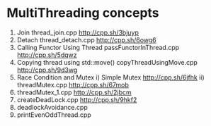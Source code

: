 # MultiThreading concepts

1. Join 
thread_join.cpp                      http://cpp.sh/3bjuyp
2. Detach
thread_detach.cpp                    http://cpp.sh/6owg6
3. Calling Functor Using Thread
passFunctorInThread.cpp              http://cpp.sh/5dqwz				
4. Copying thread using std::move()
copyThreadUsingMove.cpp              http://cpp.sh/9d3wg
5. Race Condition and Mutex 
i) Simple Mutex                      http://cpp.sh/6jfhk
ii) 
threadMutex.cpp                      http://cpp.sh/67mob
6. threadMutex_1.cpp                    http://cpp.sh/2jbcm 
7. createDeadLock.cpp                   http://cpp.sh/9hkf2
8. deadlockAvoidance.cpp                
9. printEvenOddThread.cpp

